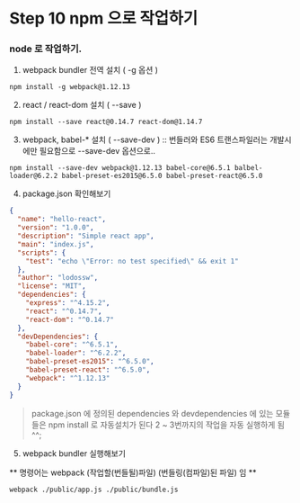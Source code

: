 # Step 10 npm 으로 작업하기    

### node 로 작업하기.

1. webpack bundler 전역 설치 ( -g 옵션 )

~~~~console
npm install -g webpack@1.12.13   
~~~~

2. react / react-dom 설치 ( --save )

~~~~console
npm install --save react@0.14.7 react-dom@1.14.7  
~~~~

3. webpack, babel-* 설치 ( --save-dev ) :: 번들러와 ES6 트랜스파일러는 개발시에만 필요함으로 --save-dev 옵션으로..

~~~~console
npm install --save-dev webpack@1.12.13 babel-core@6.5.1 balbel-loader@6.2.2 babel-preset-es2015@6.5.0 babel-preset-react@6.5.0   
~~~~  

4. package.json 확인해보기 

~~~json
{
  "name": "hello-react",
  "version": "1.0.0",
  "description": "Simple react app",
  "main": "index.js",
  "scripts": {
    "test": "echo \"Error: no test specified\" && exit 1"
  },
  "author": "lodossw",
  "license": "MIT",
  "dependencies": {
    "express": "^4.15.2",
    "react": "^0.14.7",
    "react-dom": "^0.14.7"
  },
  "devDependencies": {
    "babel-core": "^6.5.1",
    "babel-loader": "^6.2.2",
    "babel-preset-es2015": "^6.5.0",
    "babel-preset-react": "^6.5.0",
    "webpack": "^1.12.13"
  }
}
~~~

> package.json 에 정의된 dependencies 와 devdependencies 에 있는 모듈들은 npm install 로 자동설치가 된다 
> 2 ~ 3번까지의 작업을 자동 실행하게 됨 ^^;  
  

5. webpack bundler 실행해보기 
  
** 명령어는 webpack (작업할(번들될)파일) (번들링(컴파일)된 파일) 임 **  

~~~console
webpack ./public/app.js ./public/bundle.js 
~~~